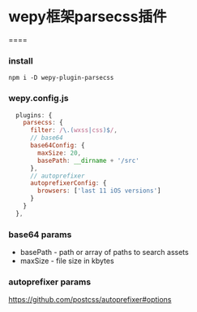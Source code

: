 # wepy框架parsecss插件
====

### install
```base
npm i -D wepy-plugin-parsecss
```

### wepy.config.js
```js
  plugins: {
    parsecss: {
      filter: /\.(wxss|css)$/,
      // base64 
      base64Config: {
        maxSize: 20,
        basePath: __dirname + '/src'
      },
      // autoprefixer
      autoprefixerConfig: {
        browsers: ['last 11 iOS versions']
      }
    }
  },
```

### base64 params
- basePath - path or array of paths to search assets
- maxSize - file size in kbytes

### autoprefixer params
<https://github.com/postcss/autoprefixer#options>
